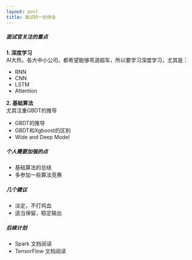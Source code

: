 ```yaml
---
layout: post
title: 面试的一些体会
---
```


##### 面试官关注的重点
**1. 深度学习** <br/>
AI大热，各大中小公司，都希望能够弯道超车，所以要学习深度学习，尤其是：
* RNN
* CNN
* LSTM
* Attention

**2. 基础算法** <br/>
尤其注重GBDT的推导
* GBDT的推导
* GBDT和Xgboost的区别
* Wide and Deep Model

##### 个人需要加强的点
* 基础算法的总结
* 多参加一些算法竞赛

##### 几个建议
* 淡定，不打鸡血
* 适当保留，稳定输出

##### 后续计划
* Spark 文档阅读
* TensorFlow 文档阅读